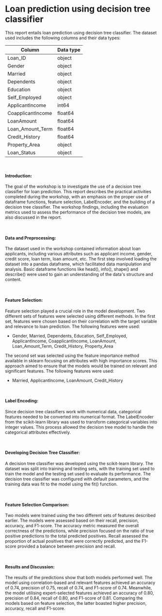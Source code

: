 # Loan prediction using decision tree classifier 

This report entails loan prediction using decision tree classifier. The dataset used includes the following columns and their data types: 

|Column | Data type|
|-------|----------|
|Loan_ID | object| 
|Gender | object|
|Married | object|
|Dependents|object| 
|Education |object|
|Self_Employed |object| 
|ApplicantIncome |int64| 
|CoapplicantIncome |float64| 
|LoanAmount |float64| 
|Loan_Amount_Term |float64|
|Credit_History |float64| 
|Property_Area |object| 
|Loan_Status |object| 

 

 
&nbsp;
#### Introduction: 

The goal of the workshop is to investigate the use of a decision tree classifier for loan prediction. This report describes the practical activities completed during the workshop, with an emphasis on the proper use of dataframe functions, feature selection, LabelEncoder, and the building of a decision tree classifier. The workshop findings, including the evaluation metrics used to assess the performance of the decision tree models, are also discussed in the report. 

  
&nbsp;
#### Data and Preprocessing: 

The dataset used in the workshop contained information about loan applicants, including various attributes such as applicant income, gender, credit score, loan term, loan amount, etc. The first step involved loading the dataset into a pandas dataframe, which facilitated data manipulation and analysis. Basic dataframe functions like head(), info(), shape() and describe() were used to gain an understanding of the data's structure and content. 

 
&nbsp;
#### Feature Selection: 

Feature selection played a crucial role in the model development. Two different sets of features were selected using different methods. In the first set, features were chosen based on their correlation with the target variable and relevance to loan prediction. The following features were used: 

- Gender, Married, Dependents, Education, Self_Employed, ApplicantIncome, CoapplicantIncome, LoanAmount, Loan_Amount_Term, Credit_History, Property_Area 

 

The second set was selected using the feature importance method available in sklearn focusing on attributes with high importance scores. This approach aimed to ensure that the models would be trained on relevant and significant features. The following features were used: 

- Married, ApplicantIncome, LoanAmount, Credit_History


&nbsp;
#### Label Encoding: 

Since decision tree classifiers work with numerical data, categorical features needed to be converted into numerical format. The LabelEncoder from the scikit-learn library was used to transform categorical variables into integer values. This process allowed the decision tree model to handle the categorical attributes effectively. 

  
&nbsp;
#### Developing Decision Tree Classifier: 

A decision tree classifier was developed using the scikit-learn library. The dataset was split into training and testing sets, with the training set used to train the model and the testing set used to evaluate its performance. The decision tree classifier was configured with default parameters, and the training data was fit to the model using the fit() function. 

  
&nbsp;
#### Feature Selection Comparison: 

Two models were trained using the two different sets of features described earlier. The models were assessed based on their recall, precision, accuracy, and F1-score. The accuracy metric measured the overall correctness of the predictions, while precision focused on the ratio of true positive predictions to the total predicted positives. Recall assessed the proportion of actual positives that were correctly predicted, and the F1-score provided a balance between precision and recall. 

  
&nbsp;
#### Results and Discussion: 

The results of the predictions show that both models performed well. The model using correlation-based and relevant features achieved an accuracy of 0.74, precision of 0.75, recall of 0.74, and F1-score of 0.74. Meanwhile, the model utilising expert-selected features achieved an accuracy of 0.80, precision of 0.84, recall of 0.80, and F1-score of 0.81. Comparing the models based on feature selection, the latter boasted higher precision, accuracy, recall and F1-score. 
